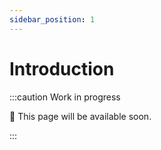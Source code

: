 ```yaml
---
sidebar_position: 1
---
```


# Introduction

:::caution Work in progress

🚧 This page will be available soon.

:::
